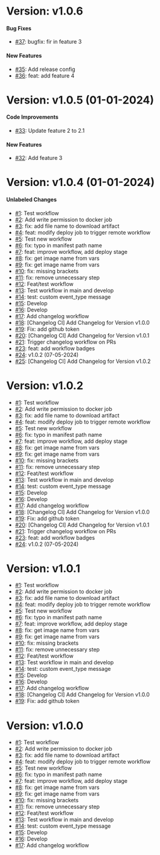 # Version: v1.0.6


#### Bug Fixes

* [#37](https://github.com/rhrlima/axum-api/pull/37): bugfix: fir in feature 3

#### New Features

* [#35](https://github.com/rhrlima/axum-api/pull/35): Add release config
* [#36](https://github.com/rhrlima/axum-api/pull/36): feat: add feature 4


# Version: v1.0.5 (01-01-2024)


#### Code Improvements

* [#33](https://github.com/rhrlima/axum-api/pull/33): Update feature 2 to 2.1

#### New Features

* [#32](https://github.com/rhrlima/axum-api/pull/32): Add feature 3


# Version: v1.0.4 (01-01-2024)


#### Unlabeled Changes

* [#1](https://github.com/rhrlima/axum-api/pull/1): Test workflow
* [#2](https://github.com/rhrlima/axum-api/pull/2): Add write permission to docker job
* [#3](https://github.com/rhrlima/axum-api/pull/3): fix: add file name to download artifact
* [#4](https://github.com/rhrlima/axum-api/pull/4): feat: modify deploy job to trigger remote workflow
* [#5](https://github.com/rhrlima/axum-api/pull/5): Test new workflow
* [#6](https://github.com/rhrlima/axum-api/pull/6): fix: typo in manifest path name
* [#7](https://github.com/rhrlima/axum-api/pull/7): feat: improve workflow, add deploy stage
* [#8](https://github.com/rhrlima/axum-api/pull/8): fix: get image name from vars
* [#9](https://github.com/rhrlima/axum-api/pull/9): fix: get image name from vars
* [#10](https://github.com/rhrlima/axum-api/pull/10): fix: missing brackets
* [#11](https://github.com/rhrlima/axum-api/pull/11): fix: remove unnecessary step
* [#12](https://github.com/rhrlima/axum-api/pull/12): Feat/test workflow
* [#13](https://github.com/rhrlima/axum-api/pull/13): Test workflow in main and develop
* [#14](https://github.com/rhrlima/axum-api/pull/14): test: custom event_type message
* [#15](https://github.com/rhrlima/axum-api/pull/15): Develop
* [#16](https://github.com/rhrlima/axum-api/pull/16): Develop
* [#17](https://github.com/rhrlima/axum-api/pull/17): Add changelog workflow
* [#18](https://github.com/rhrlima/axum-api/pull/18): [Changelog CI] Add Changelog for Version v1.0.0
* [#19](https://github.com/rhrlima/axum-api/pull/19): Fix: add github token
* [#20](https://github.com/rhrlima/axum-api/pull/20): [Changelog CI] Add Changelog for Version v1.0.1
* [#21](https://github.com/rhrlima/axum-api/pull/21): Trigger changelog workflow on PRs
* [#23](https://github.com/rhrlima/axum-api/pull/23): feat: add workflow badges
* [#24](https://github.com/rhrlima/axum-api/pull/24): v1.0.2 (07-05-2024)
* [#25](https://github.com/rhrlima/axum-api/pull/25): [Changelog CI] Add Changelog for Version v1.0.2


# Version: v1.0.2

* [#1](https://github.com/rhrlima/axum-api/pull/1): Test workflow
* [#2](https://github.com/rhrlima/axum-api/pull/2): Add write permission to docker job
* [#3](https://github.com/rhrlima/axum-api/pull/3): fix: add file name to download artifact
* [#4](https://github.com/rhrlima/axum-api/pull/4): feat: modify deploy job to trigger remote workflow
* [#5](https://github.com/rhrlima/axum-api/pull/5): Test new workflow
* [#6](https://github.com/rhrlima/axum-api/pull/6): fix: typo in manifest path name
* [#7](https://github.com/rhrlima/axum-api/pull/7): feat: improve workflow, add deploy stage
* [#8](https://github.com/rhrlima/axum-api/pull/8): fix: get image name from vars
* [#9](https://github.com/rhrlima/axum-api/pull/9): fix: get image name from vars
* [#10](https://github.com/rhrlima/axum-api/pull/10): fix: missing brackets
* [#11](https://github.com/rhrlima/axum-api/pull/11): fix: remove unnecessary step
* [#12](https://github.com/rhrlima/axum-api/pull/12): Feat/test workflow
* [#13](https://github.com/rhrlima/axum-api/pull/13): Test workflow in main and develop
* [#14](https://github.com/rhrlima/axum-api/pull/14): test: custom event_type message
* [#15](https://github.com/rhrlima/axum-api/pull/15): Develop
* [#16](https://github.com/rhrlima/axum-api/pull/16): Develop
* [#17](https://github.com/rhrlima/axum-api/pull/17): Add changelog workflow
* [#18](https://github.com/rhrlima/axum-api/pull/18): [Changelog CI] Add Changelog for Version v1.0.0
* [#19](https://github.com/rhrlima/axum-api/pull/19): Fix: add github token
* [#20](https://github.com/rhrlima/axum-api/pull/20): [Changelog CI] Add Changelog for Version v1.0.1
* [#21](https://github.com/rhrlima/axum-api/pull/21): Trigger changelog workflow on PRs
* [#23](https://github.com/rhrlima/axum-api/pull/23): feat: add workflow badges
* [#24](https://github.com/rhrlima/axum-api/pull/24): v1.0.2 (07-05-2024)


# Version: v1.0.1

* [#1](https://github.com/rhrlima/axum-api/pull/1): Test workflow
* [#2](https://github.com/rhrlima/axum-api/pull/2): Add write permission to docker job
* [#3](https://github.com/rhrlima/axum-api/pull/3): fix: add file name to download artifact
* [#4](https://github.com/rhrlima/axum-api/pull/4): feat: modify deploy job to trigger remote workflow
* [#5](https://github.com/rhrlima/axum-api/pull/5): Test new workflow
* [#6](https://github.com/rhrlima/axum-api/pull/6): fix: typo in manifest path name
* [#7](https://github.com/rhrlima/axum-api/pull/7): feat: improve workflow, add deploy stage
* [#8](https://github.com/rhrlima/axum-api/pull/8): fix: get image name from vars
* [#9](https://github.com/rhrlima/axum-api/pull/9): fix: get image name from vars
* [#10](https://github.com/rhrlima/axum-api/pull/10): fix: missing brackets
* [#11](https://github.com/rhrlima/axum-api/pull/11): fix: remove unnecessary step
* [#12](https://github.com/rhrlima/axum-api/pull/12): Feat/test workflow
* [#13](https://github.com/rhrlima/axum-api/pull/13): Test workflow in main and develop
* [#14](https://github.com/rhrlima/axum-api/pull/14): test: custom event_type message
* [#15](https://github.com/rhrlima/axum-api/pull/15): Develop
* [#16](https://github.com/rhrlima/axum-api/pull/16): Develop
* [#17](https://github.com/rhrlima/axum-api/pull/17): Add changelog workflow
* [#18](https://github.com/rhrlima/axum-api/pull/18): [Changelog CI] Add Changelog for Version v1.0.0
* [#19](https://github.com/rhrlima/axum-api/pull/19): Fix: add github token


# Version: v1.0.0

* [#1](https://github.com/rhrlima/axum-api/pull/1): Test workflow
* [#2](https://github.com/rhrlima/axum-api/pull/2): Add write permission to docker job
* [#3](https://github.com/rhrlima/axum-api/pull/3): fix: add file name to download artifact
* [#4](https://github.com/rhrlima/axum-api/pull/4): feat: modify deploy job to trigger remote workflow
* [#5](https://github.com/rhrlima/axum-api/pull/5): Test new workflow
* [#6](https://github.com/rhrlima/axum-api/pull/6): fix: typo in manifest path name
* [#7](https://github.com/rhrlima/axum-api/pull/7): feat: improve workflow, add deploy stage
* [#8](https://github.com/rhrlima/axum-api/pull/8): fix: get image name from vars
* [#9](https://github.com/rhrlima/axum-api/pull/9): fix: get image name from vars
* [#10](https://github.com/rhrlima/axum-api/pull/10): fix: missing brackets
* [#11](https://github.com/rhrlima/axum-api/pull/11): fix: remove unnecessary step
* [#12](https://github.com/rhrlima/axum-api/pull/12): Feat/test workflow
* [#13](https://github.com/rhrlima/axum-api/pull/13): Test workflow in main and develop
* [#14](https://github.com/rhrlima/axum-api/pull/14): test: custom event_type message
* [#15](https://github.com/rhrlima/axum-api/pull/15): Develop
* [#16](https://github.com/rhrlima/axum-api/pull/16): Develop
* [#17](https://github.com/rhrlima/axum-api/pull/17): Add changelog workflow
